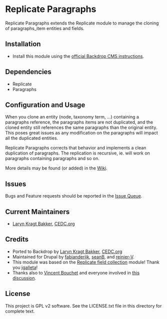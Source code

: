 # Replicate Paragraphs

Replicate Paragraphs extends the Replicate module to manage the cloning of
paragraphs_item entities and fields.

## Installation

- Install this module using the [official Backdrop CMS instructions](https://backdropcms.org/guide/modules).

## Dependencies

- Replicate
- Paragraphs

## Configuration and Usage

When you clone an entity (node, taxonomy term, ...) containing a 
paragraphs reference, the paragraphs items are not duplicated, 
and the cloned entity still references the same paragraphs than 
the original entity.
This poses great issues as any modification on the paragraphs will impact 
all the duplicated entities.

Replicate Paragraphs corrects that behavior and implements a clean
duplication of paragraphs.
The replication is recursive, ie. will work on paragraphs containing
paragraphs and so on.

More details may be found (or added) in the [Wiki](https://github.com/backdrop-contrib/replicate_paragraphs/issues).

## Issues

Bugs and Feature requests should be reported in the [Issue Queue](https://github.com/backdrop-contrib/replicate_paragraphs/issues).

## Current Maintainers

- [Laryn Kragt Bakker](https://github.com/laryn), [CEDC.org](https://CEDC.org) 

## Credits

- Ported to Backdrop by [Laryn Kragt Bakker](https://github.com/laryn), [CEDC.org](https://CEDC.org)
- Maintained for Drupal by [fabianderijk](https://www.drupal.org/u/fabianderijk), [seanB](https://www.drupal.org/u/seanB), and [reinier-V](https://www.drupal.org/u/reinier-V).
- This module was based on the [Replicate field collection](https://drupal.org/project/replicate_field_collection) module! Thank you [jgalleta](https://www.drupal.org/u/jgalletta)!
- Thanks also to [Vincent Bouchet](https://www.drupal.org/u/vbouchet) and everyone involved in [this discussion](https://drupal.org/node/1233256).

## License

This project is GPL v2 software. See the LICENSE.txt file in this directory for
complete text.
